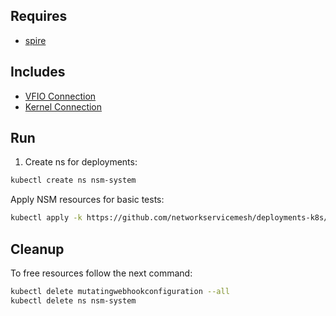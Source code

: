 ## Requires

- [spire](../spire)

## Includes

- [VFIO Connection](../use-cases/Vfio2Noop)
- [Kernel Connection](../use-cases/SriovKernel2Noop)

## Run

1. Create ns for deployments:
```bash
kubectl create ns nsm-system
```

Apply NSM resources for basic tests:
```bash
kubectl apply -k https://github.com/networkservicemesh/deployments-k8s/examples/sriov?ref=f58482e1b139460e1fcedac920c3e84cc2d99b10
```

## Cleanup

To free resources follow the next command:
```bash
kubectl delete mutatingwebhookconfiguration --all
kubectl delete ns nsm-system
```
